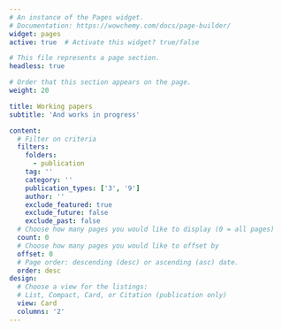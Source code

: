 ```yaml
---
# An instance of the Pages widget.
# Documentation: https://wowchemy.com/docs/page-builder/
widget: pages
active: true  # Activate this widget? true/false

# This file represents a page section.
headless: true

# Order that this section appears on the page.
weight: 20

title: Working papers
subtitle: 'And works in progress'

content:
  # Filter on criteria
  filters:
    folders:
      - publication
    tag: ''
    category: ''
    publication_types: ['3', '9']
    author: ''
    exclude_featured: true
    exclude_future: false
    exclude_past: false
  # Choose how many pages you would like to display (0 = all pages)
  count: 0
  # Choose how many pages you would like to offset by
  offset: 0
  # Page order: descending (desc) or ascending (asc) date.
  order: desc
design:
  # Choose a view for the listings:
  # List, Compact, Card, or Citation (publication only)
  view: Card
  columns: '2'
---
```



